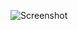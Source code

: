 ![Screenshot](https://raw.githubusercontent.com/Cryakl/Ultimate-RAT-Collection/refs/heads/main/NjRat/njRAT%20v0.3.5/Screenshot.png)
